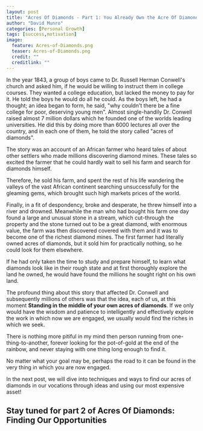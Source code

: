 ```yaml
---
layout: post
title: "Acres Of Diamonds - Part 1: You Already Own the Acre Of Diamonds"
author: "David Munro"
categories: [Personal Growth]
tags: [success,motivation]
image:
  feature: Acres-of-Diamonds.png
  teaser: Acres-of-Diamonds.png
  credit: ""
  creditlink: ""
---
```


In the year 1843, a group of boys came to Dr. Russell Herman Conwell's church and asked him, if he would be willing to instruct them in college courses. They wanted a college education, but lacked the money to pay for it. He told the boys he would do all he could. As the boys left, he had a thought; an idea began to form, he said, "why couldn't there be a fine college for poor, deserving young men". Almost single-handily Dr. Conwell raised almost 7 million dollars which he founded one of the worlds leading universities. He did this by doing more than 6000 lectures all over the country, and in each one of them, he told the story called "acres of diamonds".

The story was an account of an African farmer who heard tales of about other settlers who made millions discovering diamond mines. These tales so excited the farmer that he could hardly wait to sell his farm and search for diamonds himself.

Therefore, he sold his farm, and spent the rest of his life wandering the valleys of the vast African continent searching unsuccessfully for the gleaming gems, which brought such high markets prices of the world.

Finally, in a fit of despondency, broke and desperate, he threw himself into a river and drowned. Meanwhile the man who had bought his farm one day found a large and unusual stone in a stream, which cut-through the property and the stone turned out to be a great diamond, with enormous value, the farm was then discovered covered with them and it was to become one of the richest diamond mines. The first farmer had literally owned acres of diamonds, but it sold him for practically nothing, so he could look for them elsewhere.

If he had only taken the time to study and prepare himself, to learn what diamonds look like in their rough state and at first thoroughly explore the land he owned, he would have found the millions he sought right on his own land.

The profound thing about this story that affected Dr. Conwell and subsequently millions of others was that the idea, each of us, at this moment **Standing in the middle of your own acres of diamonds**. If we only would have the wisdom and patience to intelligently and effectively explore the work in which now we are engaged, we usually would find the riches in which we seek.

There is nothing more pitiful in my mind then person running from one-thing-to-another, forever looking for the pot-of-gold at the end of the rainbow, and never staying with one thing long enough to find it.

No matter what your goal may be, perhaps the road to it can be found in the very thing in which you are now engaged.

In the next post, we will dive into techniques and ways to find our acres of diamonds in our vocations through ideas and using our most expensive asset! 

## Stay tuned for part 2 of Acres Of Diamonds: Finding Our Opportunities